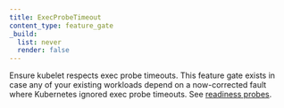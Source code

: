 ```yaml
---
title: ExecProbeTimeout
content_type: feature_gate
_build:
  list: never
  render: false
---
```

Ensure kubelet respects exec probe timeouts.
This feature gate exists in case any of your existing workloads depend on a
now-corrected fault where Kubernetes ignored exec probe timeouts. See
[readiness probes](/docs/tasks/configure-pod-container/configure-liveness-readiness-startup-probes/#configure-probes).
